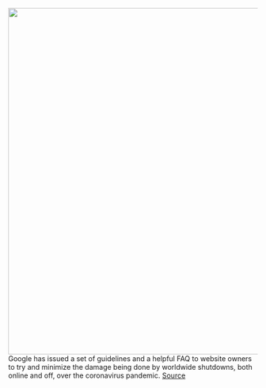 <img src='https://cdn.vox-cdn.com/thumbor/xrL-fG1SE_bO70s390iXiwEO0vg=/0x0:2040x1360/1200x800/filters:focal(857x517:1183x843)/cdn.vox-cdn.com/uploads/chorus_image/image/66561892/acastro_180130_1777_0003.0.jpg' width='700px' /><br/>
Google has issued a set of guidelines and a helpful FAQ to website owners to try and minimize the damage being done by worldwide shutdowns, both online and off, over the coronavirus pandemic.
<a href='https://www.theverge.com/2020/3/26/21196265/google-website-search-rankings-guide-coronavirus-disable-faq'> Source <a/>